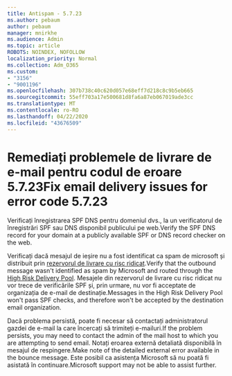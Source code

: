 ```yaml
---
title: Antispam - 5.7.23
ms.author: pebaum
author: pebaum
manager: mnirkhe
ms.audience: Admin
ms.topic: article
ROBOTS: NOINDEX, NOFOLLOW
localization_priority: Normal
ms.collection: Adm_O365
ms.custom:
- "3156"
- "9001196"
ms.openlocfilehash: 307b738c40c620d057e68eff7d218c8c9b5eb665
ms.sourcegitcommit: 55eff703a17e500681d8fa6a87eb067019ade3cc
ms.translationtype: MT
ms.contentlocale: ro-RO
ms.lasthandoff: 04/22/2020
ms.locfileid: "43676509"
---
```

# <a name="fix-email-delivery-issues-for-error-code-5723"></a><span data-ttu-id="770f1-102">Remediați problemele de livrare de e-mail pentru codul de eroare 5.7.23</span><span class="sxs-lookup"><span data-stu-id="770f1-102">Fix email delivery issues for error code 5.7.23</span></span>

<span data-ttu-id="770f1-103">Verificați înregistrarea SPF DNS pentru domeniul dvs., la un verificatorul de înregistrări SPF sau DNS disponibil publicului pe web.</span><span class="sxs-lookup"><span data-stu-id="770f1-103">Verify the SPF DNS record for your domain at a publicly available SPF or DNS record checker on the web.</span></span>

<span data-ttu-id="770f1-104">Verificați dacă mesajul de ieșire nu a fost identificat ca spam de microsoft și distribuit prin [rezervorul de livrare cu risc ridicat](https://docs.microsoft.com/office365/SecurityCompliance/high-risk-delivery-pool-for-outbound-messages).</span><span class="sxs-lookup"><span data-stu-id="770f1-104">Verify that the outbound message wasn't identified as spam by Microsoft and routed through the [High Risk Delivery Pool](https://docs.microsoft.com/office365/SecurityCompliance/high-risk-delivery-pool-for-outbound-messages).</span></span> <span data-ttu-id="770f1-105">Mesajele din rezervorul de livrare cu risc ridicat nu vor trece de verificările SPF și, prin urmare, nu vor fi acceptate de organizația de e-mail de destinație.</span><span class="sxs-lookup"><span data-stu-id="770f1-105">Messages in the High Risk Delivery Pool won't pass SPF checks, and therefore won't be accepted by the destination email organization.</span></span>

<span data-ttu-id="770f1-106">Dacă problema persistă, poate fi necesar să contactați administratorul gazdei de e-mail la care încercați să trimiteți e-mailuri.</span><span class="sxs-lookup"><span data-stu-id="770f1-106">If the problem persists, you may need to contact the admin of the mail host to which you are attempting to send email.</span></span> <span data-ttu-id="770f1-107">Notați eroarea externă detaliată disponibilă în mesajul de respingere.</span><span class="sxs-lookup"><span data-stu-id="770f1-107">Make note of the detailed external error available in the bounce message.</span></span> <span data-ttu-id="770f1-108">Este posibil ca asistența Microsoft să nu poată fi asistată în continuare.</span><span class="sxs-lookup"><span data-stu-id="770f1-108">Microsoft support may not be able to assist further.</span></span>
